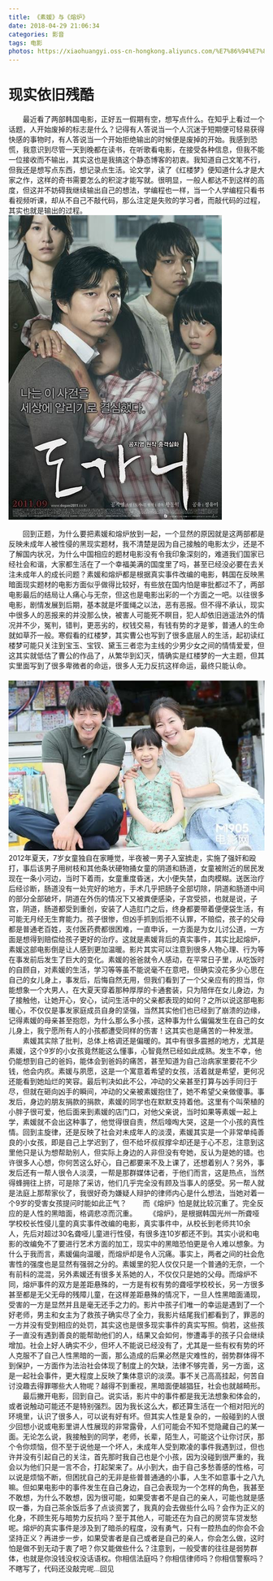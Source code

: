 ```yaml
---
title: 《素媛》与《熔炉》
date: 2018-04-29 21:06:34
categories: 影音
tags: 电影
photos: https://xiaohuangyi.oss-cn-hongkong.aliyuncs.com/%E7%86%94%E7%82%89.jpg
---
```

# 现实依旧残酷
　　最近看了两部韩国电影，正好五一假期有空，想写点什么。在知乎上看过一个话题，人开始废掉的标志是什么？记得有人答说当一个人沉迷于短期便可轻易获得快感的事物时，有人答说当一个开始拒绝输出的时候便是废掉的开始。我感到恐慌，我意识到尽管一天到晚都在读书，在听歌看电影，在接受各种信息，但我不能一位接收而不输出，其实这也是我搞这个静态博客的初衷。我知道自己文笔不行，但我还是想写点东西，想记录点生活。论文学，读了《红楼梦》便知道什么才是大家之作，这样的奇书需要怎么的积淀才能写就。很明显，一般人都达不到这样的高度，但这并不妨碍我继续输出自己的想法，学编程也一样，当一个人学编程只看书看视频听课，却从不自己不敲代码，那么注定是失败的学习者，而敲代码的过程，其实也就是输出的过程。
　　![Alt text](/img/熔炉.jpg)

　　回到正题，为什么要把素媛和熔炉放到一起，一个显然的原因就是这两部都是反映未成年人被性侵的黑现实题材，我不清楚是因为自己接触的电影太少，还是不了解国内状况，为什么中国相应的题材电影没有令我印象深刻的，难道我们国家已经社会和谐，大家都生活在了一个幸福美满的国度里了吗，甚至已经没必要在去关注未成年人的成长问题？素媛和熔炉都是根据真实事件改编的电影，韩国在反映黑暗面现实题材的电影方面似乎做得比较好，有些放在国内怕是审批都过不了，两部电影最后的结局让人痛心与无奈，但这也是电影出彩的一个方面之一吧。以往很多电影，剧情发展到后期，基本就是坏蛋绳之以法，恶有恶报。但不得不承认，现实中很多人的恶报来的并没那么快，被害人可能死不瞑目，犯人却依旧逍遥法外的情况并不少，冤判，错判，更恶劣的，权钱交易，有钱有势的才是爹，普通人的生命就如草芥一般。寒假看的红楼梦，其实曹公也写到了很多底层人的生活，起初读红楼梦可能只关注到宝玉、宝钗、黛玉三者恋为主线的少男少女之间的情情爱爱，但这其实就低估了曹公的作品了，从繁华到幻灭，情确实是红楼梦的一大主题，但其实里面写到了很多卑微者的命运，很多人无力反抗这样命运，最终只能认命。
　　![Alt text](/img/素媛.jpg)
　　2012年夏天，7岁女童独自在家睡觉，半夜被一男子入室掳走，实施了强奸和殴打，事后该男子用树枝和其他条状硬物捅女童的阴道和肠道，女童被附近的居民发现在一条小河边，当时下着雨，女童重度昏迷，大小便失禁，血肉模糊。送医治疗后经诊断，肠道没有一处完好的地方，手术几乎把肠子全部切除，阴道和肠道中间的部分全部破坏，阴道在外伤的情况下又被粪便感染，子宫受损，也就是说，子宫，阴道，肠道都受到重创，安装了人造肛门之后，终身都要带着便便袋生活，有可能无月经无生育能力。孩子很惨，但凶手抓到后拒不认罪，不赔偿，孩子的父母都是普通老百姓，支付医药费都很困难，一直申诉，一方面是为女儿讨公道，一方面是想得到赔偿给孩子更好的治疗。这就是素媛背后的真实事件，其实比起熔炉，素媛这部电影倒是让人感到更加温暖。影片其实可以注意到很多人物心理、行为等在事发前后发生了巨大的变化。素媛的爸爸就令人感动，在平常日子里，从吃饭时的自顾自，对素媛的生活，学习等等虽不能说毫不在意吧，但确实没花多少心思在自己的女儿身上，事发后，后悔自然无用，但我们看到了一个父亲应有的担当，你能想象一个大男人，在大夏天穿着那种厚厚的卡通套装，只为陪伴在女儿身边，为了接触他，让她开心，安心，试问生活中的父亲都表现的如何？之所以说这部电影暖心，不仅仅是事发家庭成员自身的坚强，当然其实他们也已经到了崩溃的边缘，记得素媛的母亲甚至抱怨，为什么那么多小孩，这种事为什么偏偏发生在自己的女儿身上，我宁愿所有人的小孩都遭受同样的伤害！这其实也是痛苦的一种发泄。
　　素媛其实除了批判，总体上格调还是偏暖的。其中有很多震撼的地方，尤其是素媛，这个9岁的小女孩竟然能这么懂事，心智竟然已经如此成熟。发生不幸，他仍能想到自己的爸妈，能体会到爸妈的痛苦，甚至知道为自己治病家里要花不少钱，他会内疚。素媛与夙愿，这是一个寓意着希望的女孩，活着就是希望，更何况还能看到她灿烂的笑容。最后判决如此不公，冲动的父亲甚至打算与凶手同归于尽，但就在砸向凶手的瞬间，冲动的父亲被素媛抱住了，她不希望父亲做傻事。事发后，身边的朋友捐款的捐款，素媛的同学也在默默支持着他。这里有个叫荣植的小胖子很可爱，他后面来到素媛的店门口，对他父亲说，当时如果等素媛一起上学，素媛就不会出这种事了，他觉得很自责，然后嚎啕大哭，这是一个小孩的真性情。回到主旋律，还是反映了社会对未成年人的淡漠，素媛其实是一个非常单纯善良的小女孩，即是自己上学迟到了，但不给坏叔叔撑伞却还是于心不忍，注意到这里他只是认为想帮助别人，但实际上身边的人非但没有夸她，反认为是她的错。也许很多人心想，你何苦这么好心，自己都要来不及上课了，还想着别人？另外，事发后还有一帮人很令人淡漠，一帮是那群媒体记者，于他们而言，这是热点，当然得蜂拥往上挤，可是除了采访，他们几乎完全没有顾及当事人的感受。另一帮人就是法庭上那帮家伙了，我很好奇为嫌疑人辩护的律师内心是什么想法，当她对着一个9岁的受害女孩提问时能如此正气？
　　而《熔炉》怕是就比较沉重了。完全反应的是人性的黑暗面，格调悲凉而沉重。
　　《熔炉》，是根据韩国光州一所聋哑学校校长性侵儿童的真实事件改编的电影，真实事件中，从校长到老师共10余人，先后对超过30名聋哑儿童进行性侵，有很多连10岁都还不到。其实小说和电影的改编免不了要进行艺术方面的加工，现实中的黑暗恐怕更是令人难以想象。为什么于我而言，素媛偏向温暖，而熔炉却是令人沉痛。事实上，两者之间的社会危害性的强度也是显然有强弱之分的。素媛里的犯人仅仅只是一个普通的无奈，一个有前科的混混，另外素媛还有很多关系她的人，不仅仅只是她的父母。而熔炉不同，熔炉事件的双方是差距悬殊的，一方是有权有势的聋哑学校校长，另一方很多甚至都是无父无母的残障儿童，在这样差距悬殊的情况下，一旦人性黑暗面涌现，受害的一方是显然并且是毫无还手之力的。影片中孩子们唯一的幸运是遇到了一个好老师，男主和女主为了救孩子确实尽了全力，我影片结尾我们都看到了，罪恶的一方并没有受到相应的处罚，其实这也是很多现实事件的真实写照。倘若，这些孩子一直没有遇到善良的能帮助他们的人，结果又会如何，惨遭毒手的孩子只会继续增加。社会上好人确实不少，但坏人不能说已经没有了，尤其是一些有权有势的坏人克服不了自己人性黑暗的一面，那么造成的后果必然是灾难性的，弱势群体得不到保护，一方面作为法治社会体现了制度上的欠缺，法律不够完善，另一方面，这是一起社会事件，更大程度上反映了集体意识的淡漠。事不关己高高挂起，何苦自讨没趣去得罪哪些大人物呢？越得不到重视，黑暗面便越猖狂，社会也就越畸形。
　　最后撇开电影，回到自己。说实话，影片中的事件都是我无法想象和体会的，或者说触动可能还不是特别强烈。因为我长这么大，都还算生活在一个相对阳光的环境里，认识了很多人，可以说有好有坏。但其实人性是复杂的，一般碰到的人很少回想小说或电影里讲人性展现的非常露骨，人们可能会不知不觉隐藏自己的某一面。无论怎么说，我接触到的同学，老师，长辈，陌生人，可能这个让你讨厌，那个令你烦恼，但不至于说他是一个坏人，未成年人受到欺凌的事件我遇到过，但也许并没有引起自己的关注，首先那时我自己也是个小孩，因为没碰到很严重的，我会以为他们只是一言不合，打起架来了。从小到大，由于自己多愁善感的性格，可以说是烦恼不断，但困扰自己的无非是些普普通通的小事，人生不如意事十之八九嘛。但如果电影中的事件发生在自己身边，自己会表现为一个怎样的角色，我甚至不敢想，为什么不敢想，因为很可能，如果受害者不是自己的亲人，可能也就是感叹一番，为自己茶余饭后多了点谈资罢了，我真的会去做些什么吗？会作为正义的化身，不顾生死与暗势力反抗吗？至于其他人，可能还在为自己的房贷车贷发愁呢。熔炉的真实事件是涉及到了暗杀的程度，没有勇气，只有一腔热血的你会不会坚持正义？再进步一步，如果受害者是自己或者是自己的亲人，你会怎么做，这时怕是做不到无动于衷了吧？你又能做些什么？注意到，一般受害的往往是弱势群体，也就是你没钱没权没话语权。你相信法庭吗？你相信律师吗？你相信警察吗？不瞎写了，代码还没敲完呢...回见
　　
